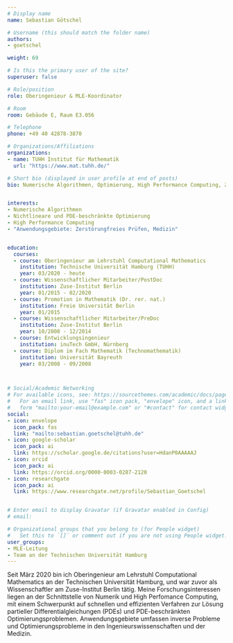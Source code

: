 ```yaml
---
# Display name
name: Sebastian Götschel

# Username (this should match the folder name)
authors:
- goetschel

weight: 69

# Is this the primary user of the site?
superuser: false

# Role/position
role: Oberingenieur & MLE-Koordinator

# Room
room: Gebäude E, Raum E3.056

# Telephone
phone: +49 40 42878-3870

# Organizations/Affiliations
organizations:
- name: TUHH Institut für Mathematik
  url: "https://www.mat.tuhh.de/"

# Short bio (displayed in user profile at end of posts)
bio: Numerische Algorithmen, Optimierung, High Performance Computing, Zerstörungsfreies Prüfen


interests:
- Numerische Algorithmen
- Nichtlineare und PDE-beschränkte Optimierung
- High Performance Computing
- "Anwendungsgebiete: Zerstörungfreies Prüfen, Medizin"


education:
  courses:
  - course: Oberingenieur am Lehrstuhl Computational Mathematics
    institution: Technische Universität Hamburg (TUHH)
    year: 03/2020 - heute
  - course: Wissenschaftlicher Mitarbeiter/PostDoc
    institution: Zuse-Institut Berlin
    year: 01/2015 - 02/2020
  - course: Promotion in Mathematik (Dr. rer. nat.)
    institution: Freie Universität Berlin
    year: 01/2015
  - course: Wissenschaftlicher Mitarbeiter/PreDoc
    institution: Zuse-Institut Berlin
    year: 10/2008 - 12/2014
  - course: Entwicklungsingenieur
    institution: inuTech GmbH, Nürnberg
  - course: Diplom im Fach Mathematik (Technomathematik)
    institution: Universität Bayreuth
    year: 03/2008 - 09/2008



# Social/Academic Networking
# For available icons, see: https://sourcethemes.com/academic/docs/page-builder/#icons
#   For an email link, use "fas" icon pack, "envelope" icon, and a link in the
#   form "mailto:your-email@example.com" or "#contact" for contact widget.
social:
- icon: envelope
  icon_pack: fas
  link: "mailto:sebastian.goetschel@tuhh.de"
- icon: google-scholar
  icon_pack: ai
  link: https://scholar.google.de/citations?user=HdanP0AAAAAJ
- icon: orcid
  icon_pack: ai
  link: https://orcid.org/0000-0003-0287-2120
- icon: researchgate
  icon_pack: ai
  link: https://www.researchgate.net/profile/Sebastian_Goetschel


# Enter email to display Gravatar (if Gravatar enabled in Config)
# email:

# Organizational groups that you belong to (for People widget)
#   Set this to `[]` or comment out if you are not using People widget.
user_groups:
- MLE-Leitung
- Team an der Technischen Universität Hamburg
---
```


Seit März 2020 bin ich Oberingenieur am Lehrstuhl Computational Mathematics an der Technischen Universität Hamburg,
und war zuvor als Wissenschaftler am Zuse-Institut Berlin tätig. Meine Forschungsinteressen liegen an der Schnittstelle von Numerik und High Perfomance Computing, mit einem Schwerpunkt auf schnellen und effizienten Verfahren zur Lösung partieller Differentialgleichungen (PDEs) und PDE-beschränkten Optimierungsproblemen. Anwendungsgebiete umfassen inverse Probleme und Optimierungsprobleme in den Ingenieurswissenschaften und der Medizin.

